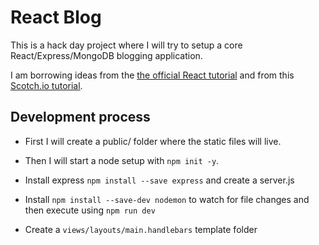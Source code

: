 # React Blog

This is a hack day project where I will try to setup a core React/Express/MongoDB blogging application.

I am borrowing ideas from the [the official React tutorial](http://facebook.github.io/react/docs/tutorial.html) and from this [Scotch.io tutorial](https://scotch.io/tutorials/build-a-real-time-twitter-stream-with-node-and-react-js).

## Development process

- First I will create a public/ folder where the static files will live.
- Then I will start a node setup with ```npm init -y```.
- Install express ```npm install --save express``` and create a server.js
- Install ```npm install --save-dev nodemon``` to watch for file changes and then execute using ```npm run dev```

- Create a ```views/layouts/main.handlebars``` template folder
